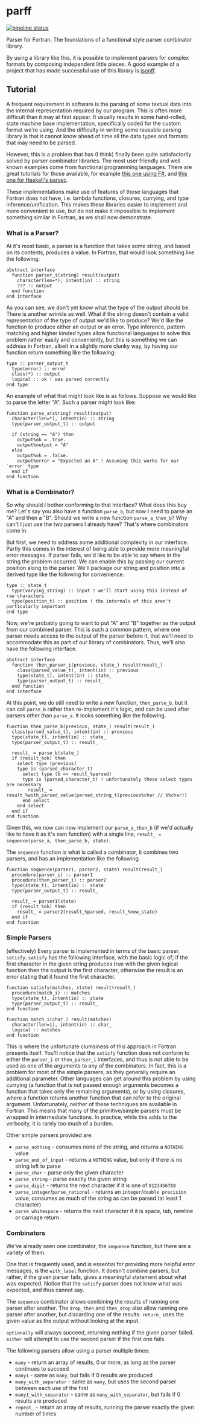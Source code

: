 parff
=====

[![pipeline status](https://gitlab.com/everythingfunctional/parff/badges/main/pipeline.svg)](https://gitlab.com/everythingfunctional/parff/commits/main)

Parser for Fortran. The foundations of a functional style parser combinator library.

By using a library like this, it is possible to implement parsers for complex
formats by composing independent little pieces. A good example of a project that
has made successful use of this library is
[jsonff](https://gitlab.com/everythingfunctional/jsonff).

## Tutorial

A frequent requirement in software is the parsing of some textual data
into the internal representation required by our program.
This is often more difficult than it may at first appear.
It usually results in some hand-rolled, state machine base implementation,
specifically coded for the custom format we're using.
And the difficulty in writing some reusable parsing library is that
it cannot know ahead of time all the data types and formats that
may need to be parsed.

However, this is a problem that has (I think) finally been quite satisfactorily solved by parser combinator libraries.
The most user friendly and well known examples come from functional programming languages.
There are great tutorials for those available, for example
[this one using F#](https://fsharpforfunandprofit.com/posts/understanding-parser-combinators/),
and [this one for Haskell's parsec](https://hasura.io/blog/parser-combinators-walkthrough/).

These implementations make use of features of those languages that Fortran does not have,
i.e. lambda functions, closures, currying, and type inference/unification.
This makes these libraries easier to implement and more convenient to use,
but do not make it impossible to implement something similar in Fortran, as we shall now demonstrate.

### What is a Parser?

At it's most basic, a parser is a function that takes some string,
and based on its contents, produces a value.
In Fortran, that would look something like the following:

```Fortran
abstract interface
  function parser_i(string) result(output)
    character(len=*), intent(in) :: string
    ??? :: output
  end function
end interface
```

As you can see, we don't yet know what the type of the output should be.
There is another wrinkle as well.
What if the string doesn't contain a valid representation of the type of output we'd like to produce?
We'd like the function to produce either an output or an error.
Type inference, pattern matching and higher kinded types allow functional languages to solve this problem rather easily and conveniently,
but this is something we can address in Fortran, albeit in a slightly more clunky way,
by having our function return something like the following:

```Fortran
type :: parser_output_t
  type(error) :: error
  class(*) :: output
  logical :: ok ! was parsed correctly
end type
```

An example of what that might look like is as follows.
Suppose we would like to parse the letter "A".
Such a parser might look like:

```Fortran
function parse_a(string) result(output)
  character(len=*), intent(in) :: string
  type(parser_output_t) :: output

  if (string == "A") then
    output%ok = .true.
    output%output = "A"
  else
    output%ok = .false.
    output%error = "Expected an A" ! Assuming this works for our `error` type
  end if
end function
```

### What is a Combinator?

So why should I bother conforming to that interface? What does this buy me?
Let's say you also have a function `parse_b`,
but now I need to parse an "A" and then a "B".
Should we write a new function `parse_a_then_b`?
Why can't I just use the two parsers I already have?
That's where combinators come in.

But first, we need to address some additional complexity in our interface.
Partly this comes in the interest of being able to provide more meaningful error messages.
If parser fails, we'd like to be able to say where in the string the problem occurred.
We can enable this by passing our current position along to the parser.
We'll package our string and position into a derived type like the following for convenience.

```Fortran
type :: state_t
  type(varying_string) :: input ! we'll start using this instead of raw characters
  type(position_t) :: position ! the internals of this aren't particularly important
end type
```

Now, we're probably going to want to put "A" and "B" together as the output from our combined parser.
This is such a common pattern, where one parser needs access to the output of the parser before it,
that we'll need to accommodate this as part of our library of combinators.
Thus, we'll also have the following interface.

```Fortran
abstract interface
  function then_parser_i(previous, state_) result(result_)
    class(parsed_value_t), intent(in) :: previous
    type(state_t), intent(in) :: state_
    type(parser_output_t) :: result_
  end function
end interface
```

At this point, we do still need to write a new function, `then_parse_b`,
but it can call `parse_b` rather than re-implement it's logic,
and can be used after parsers other than `parse_a`.
It looks something like the following.

```Fortran
function then_parse_b(previous, state_) result(result_)
  class(parsed_value_t), intent(in) :: previous
  type(state_t), intent(in) :: state_
  type(parser_output_t) :: result_

  result_ = parse_b(state_)
  if (result_%ok) then
    select type (previous)
    type is (parsed_character_t)
      select type (b => result_%parsed)
      type is (parsed_character_t) ! unfortunately these select types are necessary
        result_ = result_%with_parsed_value(parsed_string_t(previous%char // b%char))
      end select
    end select
  end if
end function
```

Given this, we now can now implement our `parse_a_then_b` (if we'd actually like to have it as it's own function)
with a single line, `result_ = sequence(parse_a, then_parse_b, state)`.

The `sequence` function is what is called a combinator, it combines two parsers,
and has an implementation like the following.

```Fortran
function sequence(parser1, parser2, state) result(result_)
  procedure(parser_i) :: parser1
  procedure(then_parser_i) :: parser2
  type(state_t), intent(in) :: state
  type(parser_output_t) :: result_

  result_ = parser1(state)
  if (result_%ok) then
    result_ = parser2(result_%parsed, result_%new_state)
  end if
end function
```

### Simple Parsers

(effectively) Every parser is implemented in terms of the basic parser, `satisfy`.
`satisfy` has the following interface, with the basic logic of;
if the first character in the given string produces true with the given logical function then the output is the first character,
otherwise the result is an error stating that it found the first character.

```Fortran
function satisfy(matches, state) result(result_)
  procedure(match_i) :: matches
  type(state_t), intent(in) :: state
  type(parser_output_t) :: result_
end function

function match_i(char_) result(matches)
  character(len=1), intent(in) :: char_
  logical :: matches
end function
```

This is where the unfortunate clumsiness of this approach in Fortran presents itself.
You'll notice that the `satisfy` function does not conform to either the `parser_i` or `then_parser_i` interfaces,
and thus is not able to be used as one of the arguments to any of the combinators.
In fact, this is a problem for most of the simple parsers, as they generally require an additional parameter.
Other languages can get around this problem by using currying
(a function that is not passed enough arguments becomes a function that takes only the remaining arguments),
or by using closures, where a function returns another function that can refer to the original argument.
Unfortunately, neither of these techniques are available in Fortran.
This means that many of the primitive/simple parsers must be wrapped in intermediate functions.
In practice, while this adds to the verbosity, it is rarely too much of a burden.

Other simple parsers provided are:

* `parse_nothing` - consumes none of the string, and returns a `NOTHING` value
* `parse_end_of_input` - returns a `NOTHING` value, but only if there is no string left to parse
* `parse_char` - parse only the given character
* `parse_string` - parse exactly the given string
* `parse_digit` - returns the next character if it is one of `0123456789`
* `parse_integer`/`parse_rational` - returns an `integer`/`double precision` value, consumes as much of the string as can be parsed (at least 1 character)
* `parse_whitespace` - returns the next character if it is space, tab, newline or carriage return

### Combinators

We've already seen one combinator, the `sequence` function, but there are a variety of them.

One that is frequently used, and is essential for providing more helpful error messages, is the `with_label` function.
It doesn't combine parsers, but rather, if the given parser fails, gives a meaningful statement about what was expected.
Notice that the `satisfy` parser does not know what was expected, and thus cannot say.

The `sequence` combinator allows combining the results of running one parser after another.
The `drop_then` and `then_drop` also allow running one parser after another, but discarding one of the results.
`return_` uses the given value as the output without looking at the input.

`optionally` will always succeed, returning nothing if the given parser failed.
`either` will attempt to use the second parser if the first one fails.

The following parsers allow using a parser multiple times:

* `many` - return an array of results, 0 or more, as long as the parser continues to succeed
* `many1` - same as `many`, but fails if 0 results are produced
* `many_with_separator` - same as `many`, but uses the second parser between each use of the first
* `many1_with_separator` - same as `many_with_separator`, but fails if 0 results are produced
* `repeat_` - return an array of results, running the parser exactly the given number of times
